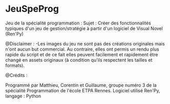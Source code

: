 # JeuSpeProg

Jeu de la spécialité programmation :
Sujet : Créer des fonctionnalités typiques d'un jeu de gestion/stratégie à partir d'un logiciel de Visual Novel (Ren'Py)

@Disclaimer : 
-Les images du jeu ne sont pas des créations originales mais n'ont aucun but commercial. Au contraire, elles ont permis un rendu plus rapide du script et de ce fait elles peuvent facilement et rapidement être changé en assets originaux (à condition qu'ils respectent les tailles et formats).

@Crédits :

Programmé par Matthieu, Corentin et Guillaume, groupe numéro 3 de la spécialité Programmation de l'école ETPA Rennes.
Logiciel utilisé Ren'Py, langage : Python

